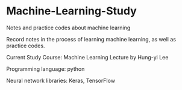 # Machine-Learning-Study
Notes and practice codes about machine learning

Record notes in the process of learning machine learning, as well as practice codes.

Current Study Course: Machine Learning Lecture by Hung-yi Lee

Programming language: python

Neural network libraries: Keras, TensorFlow
